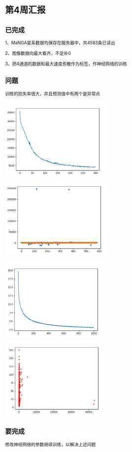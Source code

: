 # 第4周汇报

## 已完成

1、MaNGA星系数据均保存在服务器中，共4583条已读出

2、图像数据向最大看齐，不足补0

3、把4通道的数据和最大速度弥散作为标签，作神经网络的训练

## 问题

训练的损失率很大，并且预测值中有两个是异常点

![](./Figure/Screenshot-from-2021-01-24-21-57-00.png)

![](./Figure/Screenshot-from-2021-01-24-21-58-03.png)

![](./Figure/Screenshot-from-2021-01-25-09-20-49.png)

![](./Figure/Screenshot-from-2021-01-25-09-21-02.png)

## 要完成

修改神经网络的参数继续训练，以解决上述问题



